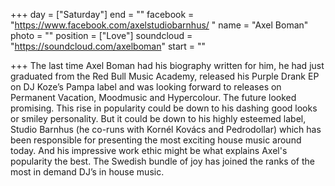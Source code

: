 +++
day = ["Saturday"]
end = ""
facebook = "https://www.facebook.com/axelstudiobarnhus/ "
name = "Axel Boman"
photo = ""
position = ["Love"]
soundcloud = "https://soundcloud.com/axelboman"
start = ""

+++
The last time Axel Boman had his biography written for him, he had just graduated from the Red Bull Music Academy, released his Purple Drank EP on DJ Koze’s Pampa label and was looking forward to releases on Permanent Vacation, Moodmusic and Hypercolour. The future looked promising. This rise in popularity could be down to his dashing good looks or smiley personality. But it could be down to his highly esteemed label, Studio Barnhus (he co-runs with Kornél Kovács and Pedrodollar) which has been responsible for presenting the most exciting house music around today. And his impressive work ethic might be what explains Axel's popularity the best. The Swedish bundle of joy has joined the ranks of the most in demand DJ’s in house music.